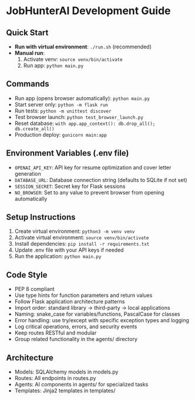# JobHunterAI Development Guide

## Quick Start
- **Run with virtual environment**: `./run.sh` (recommended)
- **Manual run**: 
  1. Activate venv: `source venv/bin/activate`
  2. Run app: `python main.py`

## Commands
- Run app (opens browser automatically): `python main.py`
- Start server only: `python -m flask run`
- Run tests: `python -m unittest discover`
- Test browser launch: `python test_browser_launch.py`
- Reset database: `with app.app_context(): db.drop_all(); db.create_all()`
- Production deploy: `gunicorn main:app`

## Environment Variables (.env file)
- `OPENAI_API_KEY`: API key for resume optimization and cover letter generation
- `DATABASE_URL`: Database connection string (defaults to SQLite if not set)
- `SESSION_SECRET`: Secret key for Flask sessions
- `NO_BROWSER`: Set to any value to prevent browser from opening automatically

## Setup Instructions
1. Create virtual environment: `python3 -m venv venv`
2. Activate virtual environment: `source venv/bin/activate`
3. Install dependencies: `pip install -r requirements.txt`
4. Update .env file with your API keys if needed
5. Run the application: `python main.py`

## Code Style
- PEP 8 compliant
- Use type hints for function parameters and return values
- Follow Flask application architecture patterns
- Import order: standard library → third-party → local applications
- Naming: snake_case for variables/functions, PascalCase for classes
- Error handling: use try/except with specific exception types and logging
- Log critical operations, errors, and security events
- Keep routes RESTful and modular
- Group related functionality in the agents/ directory

## Architecture
- Models: SQLAlchemy models in models.py
- Routes: All endpoints in routes.py
- Agents: AI components in agents/ for specialized tasks
- Templates: Jinja2 templates in templates/